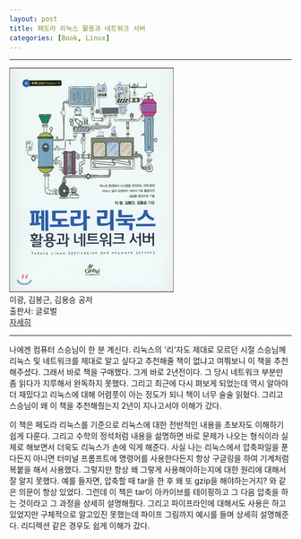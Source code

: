 ```yaml
---
layout: post
title: 페도라 리눅스 활용과 네트워크 서버
categories: [Book, Linux]
---
```



---
 ![fedora linux book img](/images/fedora_linux.jpeg)   
 이광, 김봉근, 김용승 공저    
 출판사: 글로벌   
 [자세히](http://www.yes24.com/Product/Goods/30490365)
 
 ---   
나에겐 컴퓨터 스승님이 한 분 계신다. 리눅스의 '리'자도 제대로 모르던 시절 스승님께 리눅스 및 네트워크를 제대로 알고 싶다고 추천해줄 책이 없냐고 여쭤보니 이 책을 추천해주셨다. 그래서 바로 책을 구매했다.
그게 바로 2년전이다. 그 당시 네트워크 부분만 좀 읽다가 지루해서 완독하지 못했다. 그리고 최근에 다시 펴보게 되었는데 역시 알아야 더 재밌다고 리눅스에 대해 어렴풋이 아는 정도가 되니 책이 너무 술술 읽혔다. 
그리고 스승님이 왜 이 책을 추천해줬는지 2년이 지나고서야 이해가 갔다.   
    
이 책은 페도라 리눅스를 기준으로 리눅스에 대한 전반적인 내용을 초보자도 이해하기 쉽게 다룬다. 그리고 수학의 정석처럼 내용을 섦명하면 바로 문제가 나오는 형식이라 실제로 해보면서 더욱도 리눅스가 손에 익게 해준다.
사실 나는 리눅스에서 압축파일을 푼다든지 아니면 터미널 프롬프트에 명령어를 사용한다든지 항상 구글링을 하여 기계처럼 복붙을 해서 사용했다. 그렇지만 항상 왜 그렇게 사용해야하는지에 대한 원리에 대해서 잘 알지 못했다.
예를 들자면, 압축할 때 tar을 한 후 왜 또 gzip을 해야하는거지? 와 같은 의문이 항상 있었다. 그런데 이 책은 tar이 아카이브를 테이핑하고 그 다음 압축을 하는 것이라고 그 과정을 상세히 설명해줬다.
그리고 파이프라인에 대해서도 사용은 하고 있었지만 구체적으로 알고있진 못했는데 파이프 그림까지 예시를 들며 상세히 설명해준다. 리디렉션 같은 경우도 쉽게 이해가 갔다.   
 
